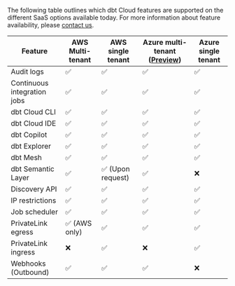 The following table outlines which dbt Cloud features are supported on the different SaaS options available today. For more information about feature availability, please [contact us](https://www.getdbt.com/contact/).

| Feature                       | AWS Multi-tenant | AWS single tenant     |Azure multi-tenant ([Preview](/docs/dbt-versions/product-lifecycles#dbt-cloud)) | Azure single tenant | 
|-------------------------------|------------------|-----------------------|---------------------|---------------------|
| Audit logs                    | ✅               | ✅                     | ✅                  | ✅                  |  
| Continuous integration jobs   | ✅               | ✅                     | ✅                  | ✅                  |
| dbt Cloud CLI                 | ✅               | ✅                     | ✅                  | ✅                  |
| dbt Cloud IDE                 | ✅               | ✅                     | ✅                  | ✅                  |
| dbt Copilot                   | ✅               | ✅                     | ✅                  | ✅                  |
| dbt Explorer                  | ✅               | ✅                     | ✅                  | ✅                  |
| dbt Mesh                      | ✅               | ✅                     | ✅                  | ✅                  |
| dbt Semantic Layer            | ✅               | ✅ (Upon request)      | ✅                  | ❌                  |
| Discovery API                 | ✅               | ✅                     | ✅                  | ✅                  |  
| IP restrictions               | ✅               | ✅                     | ✅                  | ✅                  |
| Job scheduler                 | ✅               | ✅                     | ✅                  | ✅                  |
| PrivateLink egress            | ✅ (AWS only)    | ✅                     | ✅                  | ✅                  |
| PrivateLink ingress           | ❌               | ✅                     | ❌                  | ✅                  |
| Webhooks (Outbound)           | ✅               | ✅                     | ✅                  | ❌                  |
